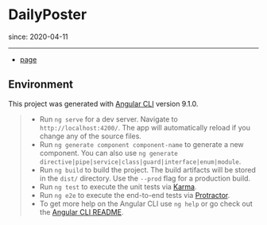 # DailyPoster

since: 2020-04-11

---
- [page](http://poster.izeno.cn)

## Environment

This project was generated with [Angular CLI](https://github.com/angular/angular-cli) version 9.1.0.

> - Run `ng serve` for a dev server. Navigate to `http://localhost:4200/`. The app will automatically reload if you change any of the source files.
> - Run `ng generate component component-name` to generate a new component. You can also use `ng generate directive|pipe|service|class|guard|interface|enum|module`.
> - Run `ng build` to build the project. The build artifacts will be stored in the `dist/` directory. Use the `--prod` flag for a production build.
> - Run `ng test` to execute the unit tests via [Karma](https://karma-runner.github.io).
> - Run `ng e2e` to execute the end-to-end tests via [Protractor](http://www.protractortest.org/).
> - To get more help on the Angular CLI use `ng help` or go check out the [Angular CLI README](https://github.com/angular/angular-cli/blob/master/README.md).
